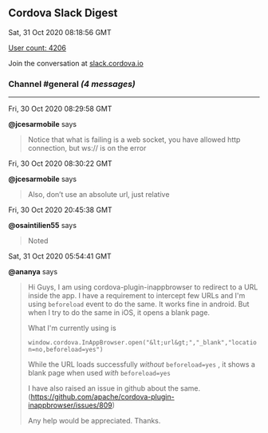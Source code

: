 ## Cordova Slack Digest
Sat, 31 Oct 2020 08:18:56 GMT

[User count: 4206](https://cordova.slack.com/)


Join the conversation at [slack.cordova.io](http://slack.cordova.io/)

### __Channel #general__ _(4 messages)_
---

Fri, 30 Oct 2020 08:29:58 GMT

__@jcesarmobile__ says 
> Notice that what is failing is a web socket, you have allowed http connection, but ws:// is on the error 
> 

Fri, 30 Oct 2020 08:30:22 GMT

__@jcesarmobile__ says 
> Also, don’t use an absolute url, just relative
> 

Fri, 30 Oct 2020 20:45:38 GMT

__@osaintilien55__ says 
> Noted
> 

Sat, 31 Oct 2020 05:54:41 GMT

__@ananya__ says 
> Hi Guys, I am using cordova-plugin-inappbrowser to redirect to a URL inside the app. I have a requirement to intercept few URLs and I'm using `beforeload` event to do the same. It works fine in android. But when I try to do the same in iOS, it opens a blank page.
> 
> What I'm currently using is
> 
> `window.cordova.InAppBrowser.open("&lt;url&gt;","_blank","location=no,beforeload=yes")`
> 
> While the URL loads successfully *without* `beforeload=yes` , it shows a blank page when used *with* `beforeload=yes`
> 
> I have also raised an issue in github about the same. (<https://github.com/apache/cordova-plugin-inappbrowser/issues/809>)
> 
> Any help would be appreciated. Thanks.
> 
